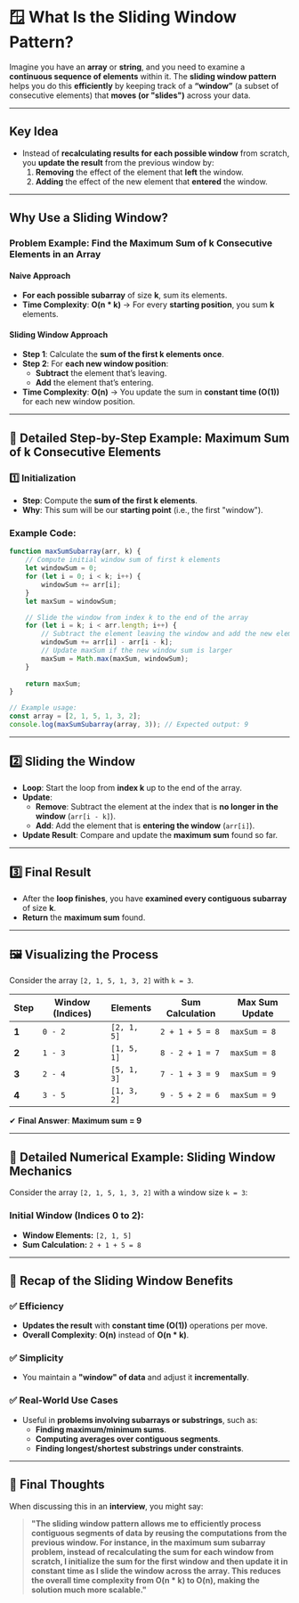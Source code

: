 # **🪟 What Is the Sliding Window Pattern?**

Imagine you have an **array** or **string**, and you need to examine a **continuous sequence of elements** within it. The **sliding window pattern** helps you do this **efficiently** by keeping track of a **“window”** (a subset of consecutive elements) that **moves (or "slides")** across your data.

---


## **Key Idea**
- Instead of **recalculating results for each possible window** from scratch, you **update the result** from the previous window by:
  1. **Removing** the effect of the element that **left** the window.
  2. **Adding** the effect of the new element that **entered** the window.

---


## **Why Use a Sliding Window?**

### **Problem Example: Find the Maximum Sum of k Consecutive Elements in an Array**

#### **Naive Approach**
- **For each possible subarray** of size **k**, sum its elements.
- **Time Complexity**: **O(n * k)** → For every **starting position**, you sum **k** elements.

#### **Sliding Window Approach**
- **Step 1**: Calculate the **sum of the first k elements once**.
- **Step 2**: For **each new window position**:
  - **Subtract** the element that’s leaving.
  - **Add** the element that’s entering.
- **Time Complexity**: **O(n)** → You update the sum in **constant time (O(1))** for each new window position.

---


## **📝 Detailed Step-by-Step Example: Maximum Sum of k Consecutive Elements**

### **1️⃣ Initialization**
- **Step**: Compute the **sum of the first k elements**.
- **Why**: This sum will be our **starting point** (i.e., the first "window").

### **Example Code:**
```javascript
function maxSumSubarray(arr, k) {
    // Compute initial window sum of first k elements
    let windowSum = 0;
    for (let i = 0; i < k; i++) {
        windowSum += arr[i];
    }
    let maxSum = windowSum;

    // Slide the window from index k to the end of the array
    for (let i = k; i < arr.length; i++) {
        // Subtract the element leaving the window and add the new element entering the window
        windowSum += arr[i] - arr[i - k];
        // Update maxSum if the new window sum is larger
        maxSum = Math.max(maxSum, windowSum);
    }
    
    return maxSum;
}

// Example usage:
const array = [2, 1, 5, 1, 3, 2];
console.log(maxSumSubarray(array, 3)); // Expected output: 9
```

---


## **2️⃣ Sliding the Window**
- **Loop**: Start the loop from **index k** up to the end of the array.
- **Update**:
  - **Remove**: Subtract the element at the index that is **no longer in the window** (`arr[i - k]`).
  - **Add**: Add the element that is **entering the window** (`arr[i]`).
- **Update Result**: Compare and update the **maximum sum** found so far.

---


## **3️⃣ Final Result**
- After the **loop finishes**, you have **examined every contiguous subarray** of size **k**.
- **Return** the **maximum sum** found.

---


## **🖼️ Visualizing the Process**
Consider the array `[2, 1, 5, 1, 3, 2]` with `k = 3`.

| **Step** | **Window (Indices)** | **Elements** | **Sum Calculation** | **Max Sum Update** |
|----------|----------------------|--------------|----------------------|---------------------|
| **1**    | `0 - 2`              | `[2, 1, 5]`  | `2 + 1 + 5 = 8`      | `maxSum = 8`       |
| **2**    | `1 - 3`              | `[1, 5, 1]`  | `8 - 2 + 1 = 7`      | `maxSum = 8`       |
| **3**    | `2 - 4`              | `[5, 1, 3]`  | `7 - 1 + 3 = 9`      | `maxSum = 9`       |
| **4**    | `3 - 5`              | `[1, 3, 2]`  | `9 - 5 + 2 = 6`      | `maxSum = 9`       |

✔ **Final Answer**: **Maximum sum = 9**

---


## **🔢 Detailed Numerical Example: Sliding Window Mechanics**

Consider the array `[2, 1, 5, 1, 3, 2]` with a window size `k = 3`:

### **Initial Window (Indices 0 to 2):**

- **Window Elements:** `[2, 1, 5]`  
- **Sum Calculation:** `2 + 1 + 5 = 8`



---


## **📌 Recap of the Sliding Window Benefits**
### **✅ Efficiency**
- **Updates the result** with **constant time (O(1))** operations per move.
- **Overall Complexity**: **O(n)** instead of **O(n * k)**.

### **✅ Simplicity**
- You maintain a **"window" of data** and adjust it **incrementally**.

### **✅ Real-World Use Cases**
- Useful in **problems involving subarrays or substrings**, such as:
  - **Finding maximum/minimum sums**.
  - **Computing averages over contiguous segments**.
  - **Finding longest/shortest substrings under constraints**.

---


## **🎯 Final Thoughts**
When discussing this in an **interview**, you might say:

> **"The sliding window pattern allows me to efficiently process contiguous segments of data by reusing the computations from the previous window. For instance, in the maximum sum subarray problem, instead of recalculating the sum for each window from scratch, I initialize the sum for the first window and then update it in constant time as I slide the window across the array. This reduces the overall time complexity from O(n * k) to O(n), making the solution much more scalable."**